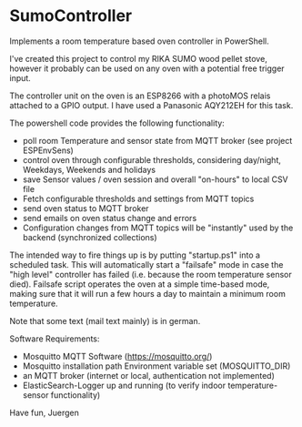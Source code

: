 # SumoController
Implements a room temperature based oven controller in PowerShell.

I've created this project to control my RIKA SUMO wood pellet stove, however it probably can be used on any oven with a potential free trigger input.

The controller unit on the oven is an ESP8266 with a photoMOS relais attached to a GPIO output. I have used a Panasonic AQY212EH for this task.

The powershell code provides the following functionality:

* poll room Temperature and sensor state from MQTT broker (see project ESPEnvSens)
* control oven through configurable thresholds, considering day/night, Weekdays, Weekends and holidays
* save Sensor values / oven session and overall "on-hours" to local CSV file
* Fetch configurable thresholds and settings from MQTT topics
* send oven status to MQTT broker
* send emails on oven status change and errors
* Configuration changes from MQTT topics will be "instantly" used by the backend (synchronized collections)

The intended way to fire things up is by putting "startup.ps1" into a scheduled task. This will automatically start a "failsafe" mode in case the "high level" controller has failed (i.e. because the room temperature sensor died). Failsafe script operates the oven at a simple time-based mode, making sure that it will run a few hours a day to maintain a minimum room temperature.

Note that some text (mail text mainly) is in german.

Software Requirements:
* Mosquitto MQTT Software (https://mosquitto.org/)
* Mosquitto installation path Environment variable set (MOSQUITTO_DIR)
* an MQTT broker (internet or local, authentication not implemented)
* ElasticSearch-Logger up and running (to verify indoor temperature-sensor functionality)

Have fun,
Juergen
